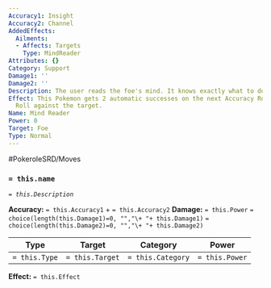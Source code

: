 ```yaml
---
Accuracy1: Insight
Accuracy2: Channel
AddedEffects:
  Ailments:
  - Affects: Targets
    Type: MindReader
Attributes: {}
Category: Support
Damage1: ''
Damage2: ''
Description: The user reads the foe's mind. It knows exactly what to do next.
Effect: This Pokemon gets 2 automatic successes on the next Accuracy Roll or Evasion
  Roll against the target.
Name: Mind Reader
Power: 0
Target: Foe
Type: Normal
---
```


#PokeroleSRD/Moves

### `= this.name`
*`= this.Description`*

**Accuracy:** `= this.Accuracy1` + `= this.Accuracy2`
**Damage:** `= this.Power` `= choice(length(this.Damage1)=0, "","\+ "+ this.Damage1)` `= choice(length(this.Damage2)=0, "","\+ "+ this.Damage2)`

| Type          | Target          | Category          | Power          |
| ------------- | --------------- | ----------------  | -------------- |
| `= this.Type` | `= this.Target` | `= this.Category` | `= this.Power` | 

**Effect:** `= this.Effect`